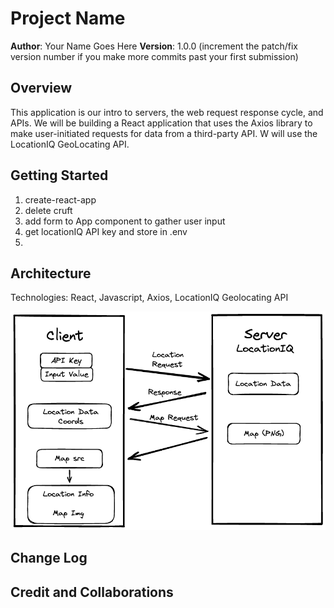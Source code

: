 # Project Name

**Author**: Your Name Goes Here
**Version**: 1.0.0 (increment the patch/fix version number if you make more commits past your first submission)

## Overview
This application is our intro to servers, the web request response cycle, and APIs.  We will be building a React application that uses the Axios library to make user-initiated requests for data from a third-party API. W will use the LocationIQ GeoLocating API.
<!-- Provide a high level overview of what this application is and why you are building it, beyond the fact that it's an assignment for this class. (i.e. What's your problem domain?) -->

## Getting Started

1. create-react-app
2. delete cruft
3. add form to App component to gather user input
4. get locationIQ API key and store in .env
5. 


## Architecture

Technologies: React, Javascript, Axios, LocationIQ Geolocating API

![image](./code-301-city-explorer-diagram.png)
<!-- Provide a detailed description of the application design. What technologies (languages, libraries, etc) you're using, and any other relevant design information. -->

## Change Log
<!-- Use this area to document the iterative changes made to your application as each feature is successfully implemented. Use time stamps. Here's an example:

01-01-2001 4:59pm - Application now has a fully-functional express server, with a GET route for the location resource. -->

## Credit and Collaborations
<!-- Give credit (and a link) to other people or resources that helped you build this application. -->